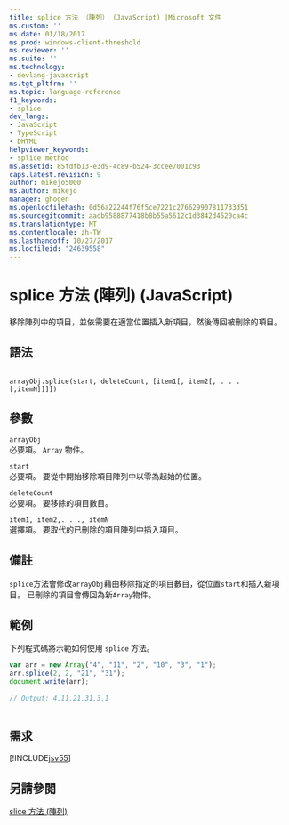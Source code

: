 ```yaml
---
title: splice 方法 （陣列） (JavaScript) |Microsoft 文件
ms.custom: ''
ms.date: 01/18/2017
ms.prod: windows-client-threshold
ms.reviewer: ''
ms.suite: ''
ms.technology:
- devlang-javascript
ms.tgt_pltfrm: ''
ms.topic: language-reference
f1_keywords:
- splice
dev_langs:
- JavaScript
- TypeScript
- DHTML
helpviewer_keywords:
- splice method
ms.assetid: 85fdfb13-e3d9-4c89-b524-3ccee7001c93
caps.latest.revision: 9
author: mikejo5000
ms.author: mikejo
manager: ghogen
ms.openlocfilehash: 0d56a22244f76f5ce7221c276629907811733d51
ms.sourcegitcommit: aadb9588877418b8b55a5612c1d3842d4520ca4c
ms.translationtype: MT
ms.contentlocale: zh-TW
ms.lasthandoff: 10/27/2017
ms.locfileid: "24639558"
---
```

# <a name="splice-method-array-javascript"></a>splice 方法 (陣列) (JavaScript)
移除陣列中的項目，並依需要在適當位置插入新項目，然後傳回被刪除的項目。  
  
## <a name="syntax"></a>語法  
  
```  
  
arrayObj.splice(start, deleteCount, [item1[, item2[, . . . [,itemN]]]])  
```  
  
## <a name="parameters"></a>參數  
 `arrayObj`  
 必要項。 `Array` 物件。  
  
 `start`  
 必要項。 要從中開始移除項目陣列中以零為起始的位置。  
  
 `deleteCount`  
 必要項。 要移除的項目數目。  
  
 `item1, item2,. . ., itemN`  
 選擇項。 要取代的已刪除的項目陣列中插入項目。  
  
## <a name="remarks"></a>備註  
 `splice`方法會修改`arrayObj`藉由移除指定的項目數目，從位置`start`和插入新項目。 已刪除的項目會傳回為新`Array`物件。  
  
## <a name="example"></a>範例  
 下列程式碼將示範如何使用 `splice` 方法。  
  
```JavaScript  
var arr = new Array("4", "11", "2", "10", "3", "1");  
arr.splice(2, 2, "21", "31");  
document.write(arr);  
  
// Output: 4,11,21,31,3,1  
  
```  
  
## <a name="requirements"></a>需求  
 [!INCLUDE[jsv55](../../javascript/reference/includes/jsv55-md.md)]  
  
## <a name="see-also"></a>另請參閱  
 [slice 方法 (陣列)](../../javascript/reference/slice-method-array-javascript.md)